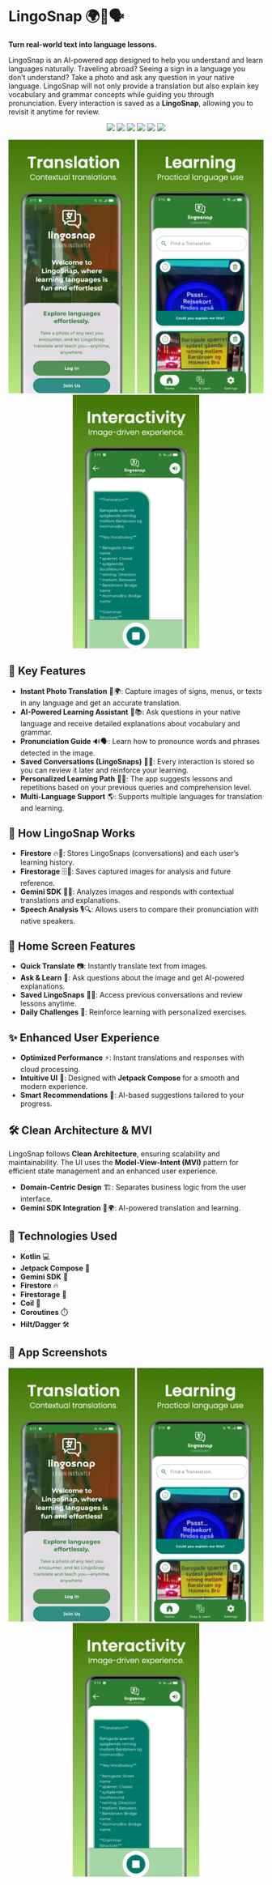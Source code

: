 # LingoSnap 🌍📸🗣️  
**Turn real-world text into language lessons.**  

LingoSnap is an AI-powered app designed to help you understand and learn languages naturally. Traveling abroad? Seeing a sign in a language you don’t understand? Take a photo and ask any question in your native language. LingoSnap will not only provide a translation but also explain key vocabulary and grammar concepts while guiding you through pronunciation. Every interaction is saved as a **LingoSnap**, allowing you to revisit it anytime for review.  

<p align="center">
  <img src="https://img.shields.io/badge/Android%20Studio-3DDC84.svg?style=for-the-badge&logo=android-studio&logoColor=white" />
  <img src="https://img.shields.io/badge/kotlin-%237F52FF.svg?style=for-the-badge&logo=kotlin&logoColor=white" />
  <img src="https://img.shields.io/badge/Android-3DDC84?style=for-the-badge&logo=android&logoColor=white" />
  <img src="https://img.shields.io/badge/firebase-ffca28?style=for-the-badge&logo=firebase&logoColor=black" />
  <img src="https://img.shields.io/badge/Material%20UI-007FFF?style=for-the-badge&logo=mui&logoColor=white" />
  <img src="https://img.shields.io/badge/Google%20Gemini-8E75B2?style=for-the-badge&logo=googlegemini&logoColor=white" />
</p>

<p align="center">
  <img width="250px" src="doc/screenshots/previewed/image1.jpeg" />
  <img width="250px" src="doc/screenshots/previewed/image2.jpeg" />
  <img width="250px" src="doc/screenshots/previewed/image3.jpeg" />
</p>

## 🚀 Key Features  

- **Instant Photo Translation** 📸🌍: Capture images of signs, menus, or texts in any language and get an accurate translation.  
- **AI-Powered Learning Assistant** 🤖📚: Ask questions in your native language and receive detailed explanations about vocabulary and grammar.  
- **Pronunciation Guide** 🔊🗣️: Learn how to pronounce words and phrases detected in the image.  
- **Saved Conversations (LingoSnaps)** 📖💾: Every interaction is stored so you can review it later and reinforce your learning.  
- **Personalized Learning Path** 🎯📖: The app suggests lessons and repetitions based on your previous queries and comprehension level.  
- **Multi-Language Support** 🌎: Supports multiple languages for translation and learning.  

## 🧠 How LingoSnap Works  

- **Firestore** 🔥📂: Stores LingoSnaps (conversations) and each user’s learning history.  
- **Firestorage** 🗄️📸: Saves captured images for analysis and future reference.  
- **Gemini SDK** 🌟🤖: Analyzes images and responds with contextual translations and explanations.  
- **Speech Analysis** 🎙️🔍: Allows users to compare their pronunciation with native speakers.  

## 📱 Home Screen Features  

- **Quick Translate** 📷: Instantly translate text from images.  
- **Ask & Learn** 💬: Ask questions about the image and get AI-powered explanations.  
- **Saved LingoSnaps** 🔄📖: Access previous conversations and review lessons anytime.  
- **Daily Challenges** 🎯: Reinforce learning with personalized exercises.  

## ✨ Enhanced User Experience  

- **Optimized Performance** ⚡: Instant translations and responses with cloud processing.  
- **Intuitive UI** 🧭: Designed with **Jetpack Compose** for a smooth and modern experience.  
- **Smart Recommendations** 🤖: AI-based suggestions tailored to your progress.  

## 🛠️ Clean Architecture & MVI  

LingoSnap follows **Clean Architecture**, ensuring scalability and maintainability. The UI uses the **Model-View-Intent (MVI)** pattern for efficient state management and an enhanced user experience.  

- **Domain-Centric Design** 🏗️: Separates business logic from the user interface.  
- **Gemini SDK Integration** 🤖🌍: AI-powered translation and learning.  

## 🧰 Technologies Used  

- **Kotlin** 💻  
- **Jetpack Compose** 🎨  
- **Gemini SDK** 🤖  
- **Firestore** 🔥  
- **Firestorage** 📸  
- **Coil** 🎨  
- **Coroutines** ⏱️  
- **Hilt/Dagger** 🛠️  

## 📸 App Screenshots  

<p align="center">
  <img width="250px" src="doc/screenshots/previewed/image1.jpeg" />
  <img width="250px" src="doc/screenshots/previewed/image2.jpeg" />
  <img width="250px" src="doc/screenshots/previewed/image3.jpeg" />
</p>